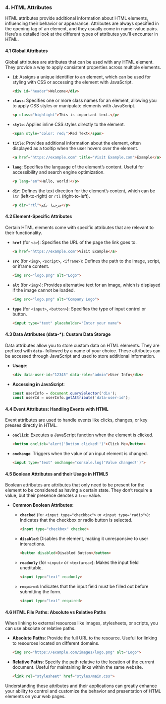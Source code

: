 ### 4. HTML Attributes

HTML attributes provide additional information about HTML elements, influencing their behavior or appearance. Attributes are always specified in the opening tag of an element, and they usually come in name-value pairs. Here’s a detailed look at the different types of attributes you’ll encounter in HTML.

#### 4.1 Global Attributes

Global attributes are attributes that can be used with any HTML element. They provide a way to apply consistent properties across multiple elements.

- **`id`**: Assigns a unique identifier to an element, which can be used for styling with CSS or accessing the element with JavaScript.
  ```html
  <div id="header">Welcome</div>
  ```

- **`class`**: Specifies one or more class names for an element, allowing you to apply CSS styles or manipulate elements with JavaScript.
  ```html
  <p class="highlight">This is important text.</p>
  ```

- **`style`**: Applies inline CSS styles directly to the element.
  ```html
  <span style="color: red;">Red Text</span>
  ```

- **`title`**: Provides additional information about the element, often displayed as a tooltip when the user hovers over the element.
  ```html
  <a href="https://example.com" title="Visit Example.com">Example</a>
  ```

- **`lang`**: Specifies the language of the element’s content. Useful for accessibility and search engine optimization.
  ```html
  <p lang="en">Hello, world!</p>
  ```

- **`dir`**: Defines the text direction for the element’s content, which can be `ltr` (left-to-right) or `rtl` (right-to-left).
  ```html
  <p dir="rtl">مرحبا بكم</p>
  ```

#### 4.2 Element-Specific Attributes

Certain HTML elements come with specific attributes that are relevant to their functionality.

- **`href`** (for `<a>`): Specifies the URL of the page the link goes to.
  ```html
  <a href="https://example.com">Visit Example</a>
  ```

- **`src`** (for `<img>`, `<script>`, `<iframe>`): Defines the path to the image, script, or iframe content.
  ```html
  <img src="logo.png" alt="Logo">
  ```

- **`alt`** (for `<img>`): Provides alternative text for an image, which is displayed if the image cannot be loaded.
  ```html
  <img src="logo.png" alt="Company Logo">
  ```

- **`type`** (for `<input>`, `<button>`): Specifies the type of input control or button.
  ```html
  <input type="text" placeholder="Enter your name">
  ```

#### 4.3 Data Attributes (data-*): Custom Data Storage

Data attributes allow you to store custom data on HTML elements. They are prefixed with `data-` followed by a name of your choice. These attributes can be accessed through JavaScript and used to store additional information.

- **Usage**:
  ```html
  <div data-user-id="12345" data-role="admin">User Info</div>
  ```

- **Accessing in JavaScript**:
  ```javascript
  const userInfo = document.querySelector('div');
  const userId = userInfo.getAttribute('data-user-id');
  ```

#### 4.4 Event Attributes: Handling Events with HTML

Event attributes are used to handle events like clicks, changes, or key presses directly in HTML.

- **`onclick`**: Executes a JavaScript function when the element is clicked.
  ```html
  <button onclick="alert('Button clicked!')">Click Me</button>
  ```

- **`onchange`**: Triggers when the value of an input element is changed.
  ```html
  <input type="text" onchange="console.log('Value changed!')">
  ```

#### 4.5 Boolean Attributes and their Usage in HTML5

Boolean attributes are attributes that only need to be present for the element to be considered as having a certain state. They don’t require a value, but their presence denotes a `true` value.

- **Common Boolean Attributes**:
  - **`checked`** (for `<input type="checkbox">` or `<input type="radio">`): Indicates that the checkbox or radio button is selected.
    ```html
    <input type="checkbox" checked>
    ```

  - **`disabled`**: Disables the element, making it unresponsive to user interactions.
    ```html
    <button disabled>Disabled Button</button>
    ```

  - **`readonly`** (for `<input>` or `<textarea>`): Makes the input field uneditable.
    ```html
    <input type="text" readonly>
    ```

  - **`required`**: Indicates that the input field must be filled out before submitting the form.
    ```html
    <input type="text" required>
    ```

#### 4.6 HTML File Paths: Absolute vs Relative Paths

When linking to external resources like images, stylesheets, or scripts, you can use absolute or relative paths.

- **Absolute Paths**: Provide the full URL to the resource. Useful for linking to resources located on different domains.
  ```html
  <img src="https://example.com/images/logo.png" alt="Logo">
  ```

- **Relative Paths**: Specify the path relative to the location of the current document. Useful for maintaining links within the same website.
  ```html
  <link rel="stylesheet" href="styles/main.css">
  ```

Understanding these attributes and their applications can greatly enhance your ability to control and customize the behavior and presentation of HTML elements on your web pages.
